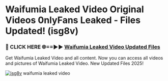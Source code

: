 # Waifumia Leaked Video Original Videos 0nlyFans Leaked - Files Updated! (isg8v)

<h3>🔴 CLICK HERE 🌐==►► <a href="https://tinyurl.com/2jnfzry5" rel="nofollow">Waifumia Leaked Video Updated Files</a></h3>

Get Waifumia Leaked Video and all content. Now you can access all videos and pictures of Waifumia Leaked Video. New Updated Files 2025!

[![isg8v](https://i.imgur.com/GyGTBgg.gif)](https://tinyurl.com/2jnfzry5)
waifumia leaked video